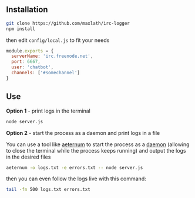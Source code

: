 ## Installation

```sh
git clone https://github.com/maxlath/irc-logger
npm install
```
then edit `config/local.js` to fit your needs

```javascript
module.exports = {
  serverName: 'irc.freenode.net',
  port: 6667,
  user: 'chatbot',
  channels: ['#somechannel']
}
```

## Use
**Option 1** - print logs in the terminal

```sh
node server.js

```
**Option 2** - start the process as a daemon and print logs in a file

You can use a tool like [aeternum](https://github.com/AvianFlu/aeternum) to start the process as a [daemon](https://en.wikipedia.org/wiki/Daemon_%28computing%29) (allowing to close the terminal while the process keeps running) and output the logs in the desired files

```sh
aeternum -o logs.txt -e errors.txt -- node server.js

```
then you can even follow the logs live with this command:

```sh
tail -fn 500 logs.txt errors.txt
```
